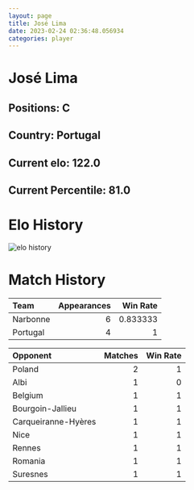 ```yaml
---  
layout: page  
title: José Lima  
date: 2023-02-24 02:36:48.056934  
categories: player  
---
```

# José Lima

## Positions: C

## Country: Portugal

## Current elo: 122.0

## Current Percentile: 81.0

# Elo History


![elo history](history_JoséLima.png)
# Match History


| Team     |   Appearances |   Win Rate |
|:---------|--------------:|-----------:|
| Narbonne |             6 |   0.833333 |
| Portugal |             4 |   1        |

| Opponent            |   Matches |   Win Rate |
|:--------------------|----------:|-----------:|
| Poland              |         2 |          1 |
| Albi                |         1 |          0 |
| Belgium             |         1 |          1 |
| Bourgoin-Jallieu    |         1 |          1 |
| Carqueiranne-Hyères |         1 |          1 |
| Nice                |         1 |          1 |
| Rennes              |         1 |          1 |
| Romania             |         1 |          1 |
| Suresnes            |         1 |          1 |